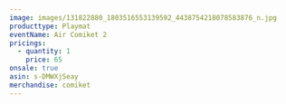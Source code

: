 ```yaml
---
image: images/131822880_1803516553139592_4438754218078583876_n.jpg
producttype: Playmat
eventName: Air Comiket 2
pricings:
  - quantity: 1
    price: 65
onsale: true
asin: s-DMWXjSeay
merchandise: comiket
---
```

